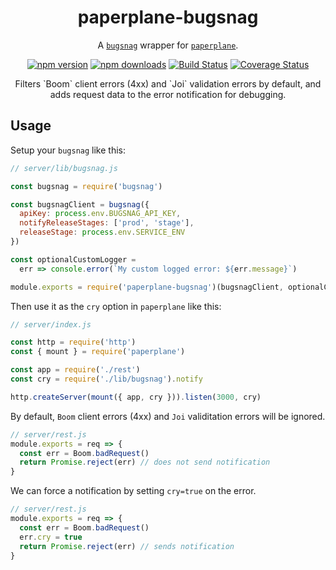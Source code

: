 <h1 align="center">
  paperplane-bugsnag
</h1>
<p align="center">
  A <a href="https://github.com/bugsnag/bugsnag-node"><code>bugsnag</code></a> wrapper for <a href="https://github.com/articulate/paperplane"><code>paperplane</code></a>.
</p>
<p align="center">
  <a href="https://www.npmjs.com/package/paperplane-bugsnag"><img src="https://img.shields.io/npm/v/paperplane-bugsnag.svg" alt="npm version" style="max-width:100%;"></a> <a href="https://www.npmjs.com/package/paperplane-bugsnag"><img src="https://img.shields.io/npm/dm/paperplane-bugsnag.svg" alt="npm downloads" style="max-width:100%;"></a> <a href="https://travis-ci.org/articulate/paperplane-bugsnag"><img src="https://travis-ci.org/articulate/paperplane-bugsnag.svg?branch=master" alt="Build Status" style="max-width:100%;"></a> <a href='https://coveralls.io/github/articulate/paperplane-bugsnag?branch=v2'><img src='https://coveralls.io/repos/github/articulate/paperplane-bugsnag/badge.svg?branch=v2' alt='Coverage Status' /></a>
</p>

<p align="center">
  Filters `Boom` client errors (4xx) and `Joi` validation errors by default, and adds request data to the error notification for debugging.
</p>

## Usage

Setup your `bugsnag` like this:

```js
// server/lib/bugsnag.js

const bugsnag = require('bugsnag')

const bugsnagClient = bugsnag({
  apiKey: process.env.BUGSNAG_API_KEY,
  notifyReleaseStages: ['prod', 'stage'],
  releaseStage: process.env.SERVICE_ENV
})

const optionalCustomLogger =
  err => console.error(`My custom logged error: ${err.message}`)

module.exports = require('paperplane-bugsnag')(bugsnagClient, optionalCustomLogger)
```

Then use it as the `cry` option in `paperplane` like this:

```js
// server/index.js

const http = require('http')
const { mount } = require('paperplane')

const app = require('./rest')
const cry = require('./lib/bugsnag').notify

http.createServer(mount({ app, cry })).listen(3000, cry)
```

By default, `Boom` client errors (4xx) and `Joi` validitation errors will be ignored.

```js
// server/rest.js
module.exports = req => {
  const err = Boom.badRequest()
  return Promise.reject(err) // does not send notification
}
```

We can force a notification by setting `cry=true` on the error.

```js
// server/rest.js
module.exports = req => {
  const err = Boom.badRequest()
  err.cry = true
  return Promise.reject(err) // sends notification
}
```
